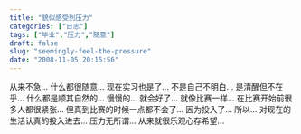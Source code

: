 ```yaml
---
title: "貌似感受到压力"
categories: ["日志"]
tags: ["毕业","压力","随意"]
draft: false
slug: "seemingly-feel-the-pressure"
date: "2008-11-05 20:15:56"
---
```


从来不急...
什么都很随意...
现在实习也是了...
不是自己不明白...
是清醒但不在乎...
什么都是顺其自然的...
慢慢的...
就会好了...
就像比赛一样...
在比赛开始前很多人都很紧张...
但真到比赛的时候一点都不会了...
因为投入了...
所以...
对现在的生活认真的投入进去...
压力无所谓...
从来就很乐观心存希望...
